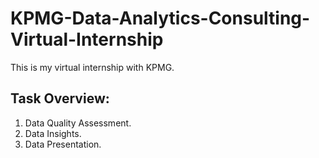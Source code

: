 # KPMG-Data-Analytics-Consulting-Virtual-Internship
This is my virtual internship with KPMG.

## Task Overview:
  1. Data Quality Assessment.
  2. Data Insights.
  3. Data Presentation.
  
